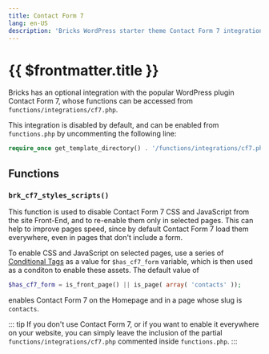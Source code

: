 ```yaml
---
title: Contact Form 7
lang: en-US
description: 'Bricks WordPress starter theme Contact Form 7 integration'
---
```


# {{ $frontmatter.title }}

Bricks has an optional integration with the popular WordPress plugin Contact Form 7, whose functions can be accessed from `functions/integrations/cf7.php`.

This integration is disabled by default, and can be enabled from `functions.php` by uncommenting the following line:

```php
require_once get_template_directory() . '/functions/integrations/cf7.php';
```

## Functions

### `brk_cf7_styles_scripts()`

This function is used to disable Contact Form 7 CSS and JavaScript from the site Front-End, and to re-enable them only in selected pages. This can help to improve pages speed, since by default Contact Form 7 load them everywhere, even in pages that don't include a form.

To enable CSS and JavaScript on selected pages, use a series of [Conditional Tags](https://codex.wordpress.org/Conditional_Tags) as a value for `$has_cf7_form` variable, which is then used as a conditon to enable these assets. The default value of 

```php
$has_cf7_form = is_front_page() || is_page( array( 'contacts' ));
```

enables Contact Form 7 on the Homepage and in a page whose slug is `contacts`. 

::: tip
If you don't use Contact Form 7, or if you want to enable it everywhere on your website, you can simply leave the inclusion of the partial `functions/integrations/cf7.php` commented inside `functions.php`.
:::